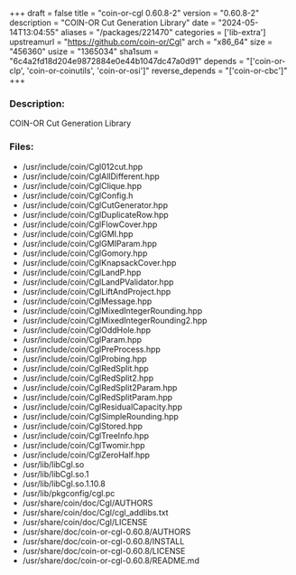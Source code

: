 +++
draft = false
title = "coin-or-cgl 0.60.8-2"
version = "0.60.8-2"
description = "COIN-OR Cut Generation Library"
date = "2024-05-14T13:04:55"
aliases = "/packages/221470"
categories = ['lib-extra']
upstreamurl = "https://github.com/coin-or/Cgl"
arch = "x86_64"
size = "456360"
usize = "1365034"
sha1sum = "6c4a2fd18d204e9872884e0e44b1047dc47a0d91"
depends = "['coin-or-clp', 'coin-or-coinutils', 'coin-or-osi']"
reverse_depends = "['coin-or-cbc']"
+++
### Description: 
COIN-OR Cut Generation Library

### Files: 
* /usr/include/coin/Cgl012cut.hpp
* /usr/include/coin/CglAllDifferent.hpp
* /usr/include/coin/CglClique.hpp
* /usr/include/coin/CglConfig.h
* /usr/include/coin/CglCutGenerator.hpp
* /usr/include/coin/CglDuplicateRow.hpp
* /usr/include/coin/CglFlowCover.hpp
* /usr/include/coin/CglGMI.hpp
* /usr/include/coin/CglGMIParam.hpp
* /usr/include/coin/CglGomory.hpp
* /usr/include/coin/CglKnapsackCover.hpp
* /usr/include/coin/CglLandP.hpp
* /usr/include/coin/CglLandPValidator.hpp
* /usr/include/coin/CglLiftAndProject.hpp
* /usr/include/coin/CglMessage.hpp
* /usr/include/coin/CglMixedIntegerRounding.hpp
* /usr/include/coin/CglMixedIntegerRounding2.hpp
* /usr/include/coin/CglOddHole.hpp
* /usr/include/coin/CglParam.hpp
* /usr/include/coin/CglPreProcess.hpp
* /usr/include/coin/CglProbing.hpp
* /usr/include/coin/CglRedSplit.hpp
* /usr/include/coin/CglRedSplit2.hpp
* /usr/include/coin/CglRedSplit2Param.hpp
* /usr/include/coin/CglRedSplitParam.hpp
* /usr/include/coin/CglResidualCapacity.hpp
* /usr/include/coin/CglSimpleRounding.hpp
* /usr/include/coin/CglStored.hpp
* /usr/include/coin/CglTreeInfo.hpp
* /usr/include/coin/CglTwomir.hpp
* /usr/include/coin/CglZeroHalf.hpp
* /usr/lib/libCgl.so
* /usr/lib/libCgl.so.1
* /usr/lib/libCgl.so.1.10.8
* /usr/lib/pkgconfig/cgl.pc
* /usr/share/coin/doc/Cgl/AUTHORS
* /usr/share/coin/doc/Cgl/cgl_addlibs.txt
* /usr/share/coin/doc/Cgl/LICENSE
* /usr/share/doc/coin-or-cgl-0.60.8/AUTHORS
* /usr/share/doc/coin-or-cgl-0.60.8/INSTALL
* /usr/share/doc/coin-or-cgl-0.60.8/LICENSE
* /usr/share/doc/coin-or-cgl-0.60.8/README.md
